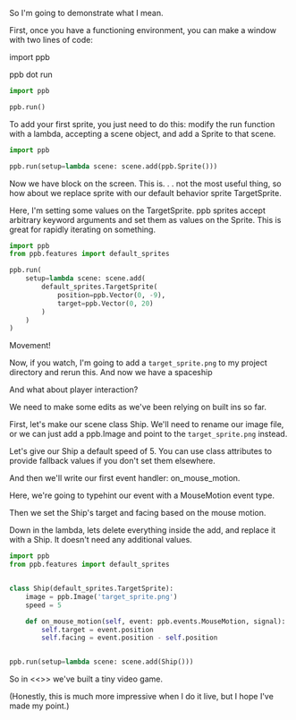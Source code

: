 So I'm going to demonstrate what I mean.

First, once you have a functioning environment, you can make a window with
two lines of code:

import ppb

ppb dot run

```python
import ppb

ppb.run()
```

To add your first sprite, you just need to do this: modify the run function
with a lambda, accepting a scene object, and add a Sprite to that scene.

```python
import ppb

ppb.run(setup=lambda scene: scene.add(ppb.Sprite()))
```

Now we have block on the screen. This is. . . not the most useful thing, so
how about we replace sprite with our default behavior sprite TargetSprite.

Here, I'm setting some values on the TargetSprite. ppb sprites accept
arbitrary keyword arguments and set them as values on the Sprite. This is
great for rapidly iterating on something.

```python
import ppb
from ppb.features import default_sprites

ppb.run(
    setup=lambda scene: scene.add(
        default_sprites.TargetSprite(
            position=ppb.Vector(0, -9),
            target=ppb.Vector(0, 20)
        )
    )
)
```

Movement!

Now, if you watch, I'm going to add a `target_sprite.png` to my project
directory and rerun this. And now we have a spaceship 

And what about player interaction?

We need to make some edits as we've been relying on built ins so far.

First, let's make our scene class Ship. We'll need to rename our image file,
or we can just add a ppb.Image and point to the `target_sprite.png` instead.

Let's give our Ship a default speed of 5. You can use class attributes to
provide fallback values if you don't set them elsewhere.

And then we'll write our first event handler: on_mouse_motion.

Here, we're going to typehint our event with a MouseMotion event type.

Then we set the Ship's target and facing based on the mouse motion.

Down in the lambda, lets delete everything inside the add, and replace it
with a Ship. It doesn't need any additional values.

```python
import ppb
from ppb.features import default_sprites


class Ship(default_sprites.TargetSprite):
    image = ppb.Image('target_sprite.png')
    speed = 5

    def on_mouse_motion(self, event: ppb.events.MouseMotion, signal):
        self.target = event.position
        self.facing = event.position - self.position


ppb.run(setup=lambda scene: scene.add(Ship()))
```

So in <<<time>>> we've built a tiny video game.

(Honestly, this is much more impressive when I do it live, but I hope I've
made my point.)
